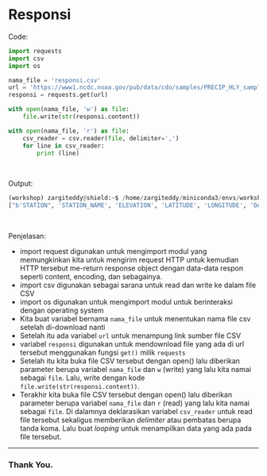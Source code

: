 # Responsi

Code:

```python
import requests
import csv
import os

nama_file = 'responsi.csv'
url = 'https://www1.ncdc.noaa.gov/pub/data/cdo/samples/PRECIP_HLY_sample_csv.csv'
responsi = requests.get(url)

with open(nama_file, 'w') as file:
    file.write(str(responsi.content))

with open(nama_file, 'r') as file:
    csv_reader = csv.reader(file, delimiter=',')
    for line in csv_reader:
        print (line)
```
<br>

Output:

```python
(workshop) zargiteddy@shield:~$ /home/zargiteddy/miniconda3/envs/workshop/bin/python "/home/zargiteddy/BACKUP WORKSHOP/responsi/responsi.py"
["b'STATION", 'STATION_NAME', 'ELEVATION', 'LATITUDE', 'LONGITUDE', 'DATE', 'HPCP', 'Measurement Flag', 'Quality Flag\\nCOOP:310301', 'ASHEVILLE NC US', '682.1', '35.5954', '-82.5568', '20100101 00:00', '99999', ']', ' \\nCOOP:310301', 'ASHEVILLE NC US', '682.1', '35.5954', '-82.5568', '20100101 01:00', '0', 'g', ' \\nCOOP:310301', 'ASHEVILLE NC US', '682.1', '35.5954', '-82.5568', '20100102 06:00', '1', ' ', " \\n'"]
```
<br>

Penjelasan:
- import request digunakan untuk mengimport modul yang memungkinkan kita untuk mengirim request HTTP untuk kemudian HTTP tersebut me-return response object dengan data-data respon seperti content, encoding, dan sebagainya.
- import csv digunakan sebagai sarana untuk read dan write ke dalam file CSV
- import os digunakan untuk mengimport modul untuk berinteraksi dengan operating system
- Kita buat variabel bernama `nama_file` untuk menentukan nama file csv setelah di-download nanti
- Setelah itu ada variabel `url` untuk menampung link sumber file CSV
- variabel `responsi` digunakan untuk mendownload file yang ada di url tersebut menggunakan fungsi `get()` milik `requests`
- Setelah itu kita buka file CSV tersebut dengan open() lalu diberikan parameter berupa variabel `nama_file` dan `w` (write) yang lalu kita namai sebagai `file`. Lalu, write dengan kode `file.write(str(responsi.content))`.
- Terakhir kita buka file CSV tersebut dengan open() lalu diberikan parameter berupa variabel `nama_file` dan `r` (read) yang lalu kita namai sebagai `file`. Di dalamnya deklarasikan variabel `csv_reader` untuk read file tersebut sekaligus memberikan _delimiter_ atau pembatas berupa tanda koma. Lalu buat _looping_ untuk menampilkan data yang ada pada file tersebut.

-------------------

### Thank You.